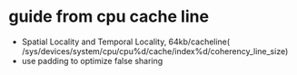 # guide from cpu cache line

* Spatial Locality and Temporal Locality, 64kb/cacheline( /sys/devices/system/cpu/cpu%d/cache/index%d/coherency_line_size)
*  use padding to optimize false sharing